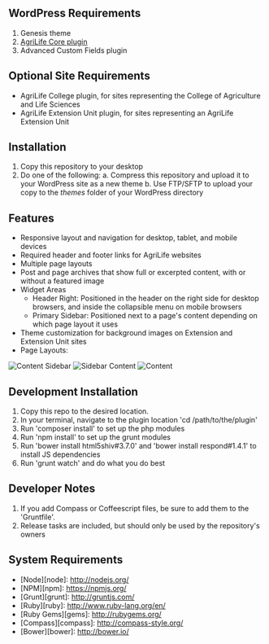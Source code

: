 ## WordPress Requirements

1. Genesis theme
2. [AgriLife Core plugin](https://github.com/agrilife/agrilife-core)
3. Advanced Custom Fields plugin

## Optional Site Requirements

* AgriLife College plugin, for sites representing the College of Agriculture and Life Sciences
* AgriLife Extension Unit plugin, for sites representing an AgriLife Extension Unit
 
## Installation

1. Copy this repository to your desktop
2. Do one of the following:
    a. Compress this repository and upload it to your WordPress site as a new theme
    b. Use FTP/SFTP to upload your copy to the *themes* folder of your WordPress directory

## Features

* Responsive layout and navigation for desktop, tablet, and mobile devices
* Required header and footer links for AgriLife websites
* Multiple page layouts
* Post and page archives that show full or excerpted content, with or without a featured image
* Widget Areas
    * Header Right: Positioned in the header on the right side for desktop browsers, and inside the collapsible menu on mobile browsers
    * Primary Sidebar: Positioned next to a page's content depending on which page layout it uses
* Theme customization for background images on Extension and Extension Unit sites
* Page Layouts:

![Content Sidebar](http://agrilife.org/fishnutrition/wp-content/themes/genesis/lib/admin/images/layouts/cs.gif)
![Sidebar Content](http://agrilife.org/fishnutrition/wp-content/themes/genesis/lib/admin/images/layouts/sc.gif)
![Content](http://agrilife.org/fishnutrition/wp-content/themes/genesis/lib/admin/images/layouts/c.gif)

## Development Installation

1. Copy this repo to the desired location.
2. In your terminal, navigate to the plugin location 'cd /path/to/the/plugin'
3. Run 'composer install' to set up the php modules
4. Run 'npm install' to set up the grunt modules
5. Run 'bower install html5shiv#3.7.0' and 'bower install respond#1.4.1' to install JS dependencies
6. Run 'grunt watch' and do what you do best
 
## Developer Notes

1. If you add Compass or Coffeescript files, be sure to add them to the 'Gruntfile'.
2. Release tasks are included, but should only be used by the repository's owners

## System Requirements

* [Node][node]: http://nodejs.org/
* [NPM][npm]: https://npmjs.org/
* [Grunt][grunt]: http://gruntjs.com/
* [Ruby][ruby]: http://www.ruby-lang.org/en/
* [Ruby Gems][gems]: http://rubygems.org/
* [Compass][compass]: http://compass-style.org/
* [Bower][bower]: http://bower.io/

